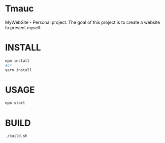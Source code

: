 # Tmauc
MyWebSite - Personal project. The goal of this project is to create a website to present myself.
# INSTALL
```bash
npm install
#or
yarn install
```
# USAGE
```bash
npm start
```
# BUILD
```bash
./build.sh
```
